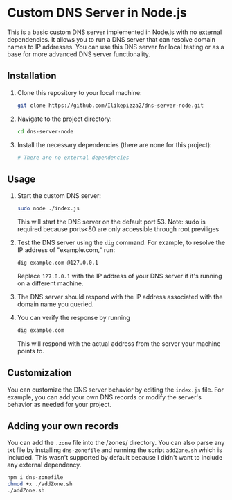 # Custom DNS Server in Node.js

This is a basic custom DNS server implemented in Node.js with no external dependencies. It allows you to run a DNS server that can resolve domain names to IP addresses. You can use this DNS server for local testing or as a base for more advanced DNS server functionality.

## Installation

1. Clone this repository to your local machine:

   ```bash
   git clone https://github.com/Ilikepizza2/dns-server-node.git
   ```

2. Navigate to the project directory:

   ```bash
   cd dns-server-node
   ```

3. Install the necessary dependencies (there are none for this project):

   ```bash
   # There are no external dependencies
   ```

## Usage

1. Start the custom DNS server:

   ```bash
   sudo node ./index.js
   ```

   This will start the DNS server on the default port 53.
   Note: sudo is required because ports<80 are only accessible through root previliges

2. Test the DNS server using the `dig` command. For example, to resolve the IP address of "example.com," run:

   ```bash
   dig example.com @127.0.0.1
   ```

   Replace `127.0.0.1` with the IP address of your DNS server if it's running on a different machine.

3. The DNS server should respond with the IP address associated with the domain name you queried.

4. You can verify the response by running

    ```bash
    dig example.com
    ```
    This will respond with the actual address from the server your machine points to.

## Customization

You can customize the DNS server behavior by editing the `index.js` file. For example, you can add your own DNS records or modify the server's behavior as needed for your project.

## Adding your own records
You can add the `.zone` file into the /zones/ directory. You can also parse any txt file by installing `dns-zonefile` and running the script `addZone.sh` which is included. This wasn't supported by default because I didn't want to include any external dependency. 

```bash
npm i dns-zonefile
chmod +x ./addZone.sh
./addZone.sh
```


